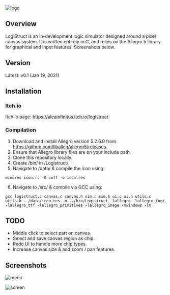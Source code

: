 ![logo](https://github.com/idakandrew/logistruct/blob/main/data/logo.png?raw=true)

## Overview
LogiStruct is an in-development logic simulator designed around a pixel canvas system. It is written entirely in C, and relies on the Allegro 5 library for graphical and input features. Screenshots below.
## Version
Latest: v0.1 (Jan 19, 2021)
## Installation
### Itch.io
Itch.io page: https://aleainfinitus.itch.io/logistruct

### Compilation
1. Download and install Allegro version 5.2.6.0 from https://github.com/liballeg/allegro5/releases. 
2. Ensure that Allegro library files are on your include path. 
3. Clone this repository locally. 
4. Create /bin/ in /Logistruct/.
4. Navigate to /data/ & compile the icon using:
```
windres icon.rc -O coff -o icon.res
```
6. Navigate to /src/ & compile via GCC using: 
```
gcc logistruct.c canvas.c canvas.h sim.c sim.h ui.c ui.h utils.c utils.h ../data/icon.res -o ../bin/Logistruct -lallegro -lallegro_font -lallegro_ttf -lallegro_primitives -lallegro_image -mwindows -lm
```
## TODO
- Middle click to select part on canvas.
- Select and save canvas region as chip.
- Redo UI to handle more chip types.
- Increase canvas size & add zoom / pan features.
## Screenshots
![menu](https://github.com/idakandrew/logistruct/blob/main/media/menuscreen.png?raw=true)

![screen](https://github.com/idakandrew/logistruct/blob/main/media/screenshot.png?raw=true)
